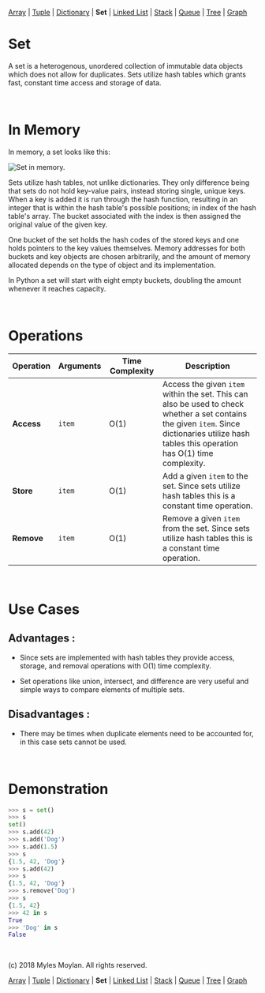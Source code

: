 [Array](array.md) | [Tuple](tuple.md) | [Dictionary](dictionary.md) | __Set__ | [Linked List](linked_list.md) | [Stack](stack.md) | [Queue](queue.md) | [Tree](tree.md) | [Graph](graph.md)

# Set

A set is a heterogenous, unordered collection of immutable data objects which does not allow for  duplicates. Sets utilize hash tables which grants fast, constant time access and storage of data.

<br>

# In Memory

In memory, a set looks like this:

![Set in memory.](images/set.png)

Sets utilize hash tables, not unlike dictionaries. They only difference being that sets do not hold key-value pairs, instead storing single, unique keys. When a key is added it is run through the hash function, resulting in an integer that is within the hash table's possible positions; in index of the hash table's array. The bucket associated with the index is then assigned the original value of the given key.

One bucket of the set holds the hash codes of the stored keys and one holds pointers to the key values themselves. Memory addresses for both buckets and key objects are chosen arbitrarily, and the amount of memory allocated depends on the type of object and its implementation.

In Python a set will start with eight empty buckets, doubling the amount whenever it reaches capacity.

<br>

# Operations

| Operation | Arguments | Time Complexity | Description |
| --------- | --------- | --------------- | ----------- |
| __Access__ | ```item``` | O(1) | Access the given ```item``` within the set. This can also be used to check whether a set contains the given ```item```. Since dictionaries utilize hash tables this operation has O(1) time complexity.
| __Store__ | ```item``` | O(1) | Add a given ```item``` to the set. Since sets utilize hash tables this is a constant time operation.
| __Remove__ | ```item``` | O(1) | Remove a given ```item``` from the set. Since sets utilize hash tables this is a constant time operation.

<br>

# Use Cases

## Advantages :

* Since sets are implemented with hash tables they provide access, storage, and removal operations with O(1) time complexity.

* Set operations like union, intersect, and difference are very useful and simple ways to compare elements of multiple sets.

## Disadvantages :

* There may be times when duplicate elements need to be accounted for, in this case sets cannot be used.

<br>

# Demonstration

```python
>>> s = set()
>>> s
set()
>>> s.add(42)
>>> s.add('Dog')
>>> s.add(1.5)
>>> s
{1.5, 42, 'Dog'}
>>> s.add(42)
>>> s
{1.5, 42, 'Dog'}
>>> s.remove('Dog')
>>> s
{1.5, 42}
>>> 42 in s
True
>>> 'Dog' in s
False
```

<br>

(c) 2018 Myles Moylan. All rights reserved.

[Array](array.md) | [Tuple](tuple.md) | [Dictionary](dictionary.md) | __Set__ | [Linked List](linked_list.md) | [Stack](stack.md) | [Queue](queue.md) | [Tree](tree.md) | [Graph](graph.md)